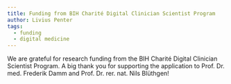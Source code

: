 ```yaml
---
title: Funding from BIH Charité Digital Clinician Scientist Program
author: Livius Penter
tags:
  - funding
  - digital medicine 
---
```


We are grateful for research funding from the BIH Charité Digital Clinician Scientist Program.
A big thank you for supporting the application to Prof. Dr. med. Frederik Damm and 
Prof. Dr. rer. nat. Nils Blüthgen!